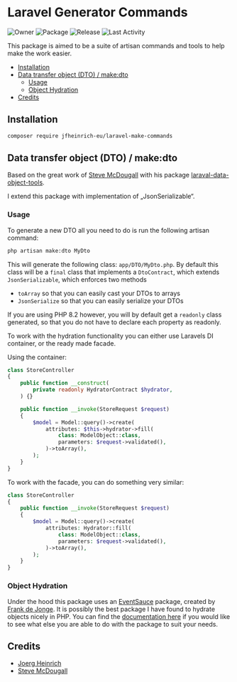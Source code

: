 # Laravel Generator Commands <!-- omit in toc -->

<!-- BADGES_START -->
![Owner](../-/jobs/artifacts/main/raw/public/badges/owner.svg?job=badges)
![Package](../-/jobs/artifacts/main/raw/public/badges/name.svg?job=badges)
![Release](../-/jobs/artifacts/main/raw/public/badges/release.svg?job=badges)
![Last Activity](../-/jobs/artifacts/main/raw/public/badges/last_activity_at.svg?job=badges)
<!-- BADGES_END -->

This package is aimed to be a suite of artisan commands and tools to help make the work easier.

- [Installation](#installation)
- [Data transfer object (DTO) / make:dto](#data-transfer-object-dto--makedto)
  - [Usage](#usage)
  - [Object Hydration](#object-hydration)
- [Credits](#credits)

## Installation

```bash
composer require jfheinrich-eu/laravel-make-commands
```

## Data transfer object (DTO) / make:dto

Based on the great work of [Steve McDougall](https://github.com/JustSteveKing) with his package [laraval-data-object-tools](https://github.com/JustSteveKing/laravel-data-object-tools).

I extend this package with implementation of „JsonSerializable“.

### Usage

To generate a new DTO all you need to do is run the following artisan command:

```bash
php artisan make:dto MyDto
```

This will generate the following class: `app/DTO/MyDto.php`. By default this class
will be a `final` class that implements a `DtoContract`, which extends `JsonSerializable`, which enforces two methods

- `toArray` so that you can easily cast your DTOs to arrays
- `JsonSerialize` so that you can easily serialize your DTOs

If you are using PHP 8.2 however, you will by default get a `readonly` class generated, so that you do not have
to declare each property as readonly.

To work with the hydration functionality you can either use Laravels DI container, or the ready made facade.

Using the container:

```php
class StoreController
{
    public function __construct(
        private readonly HydratorContract $hydrator,
    ) {}

    public function __invoke(StoreRequest $request)
    {
        $model = Model::query()->create(
            attributes: $this->hydrator->fill(
                class: ModelObject::class,
                parameters: $request->validated(),
            )->toArray(),
        );
    }
}
```

To work with the facade, you can do something very similar:

```php
class StoreController
{
    public function __invoke(StoreRequest $request)
    {
        $model = Model::query()->create(
            attributes: Hydrator::fill(
                class: ModelObject::class,
                parameters: $request->validated(),
            )->toArray(),
        );
    }
}
```

### Object Hydration

Under the hood this package uses an [EventSauce](https://eventsauce.io) package, created by [Frank de Jonge](https://twitter.com/frankdejonge). It is possibly the
best package I have found to hydrate objects nicely in PHP. You can find the [documentation here](https://github.com/EventSaucePHP/ObjectHydrator)
if you would like to see what else you are able to do with the package to suit your needs.

## Credits

- [Joerg Heinrich](https://gitlab.com/j.f.heinrich)
- [Steve McDougall](https://github.com/JustSteveKing)
